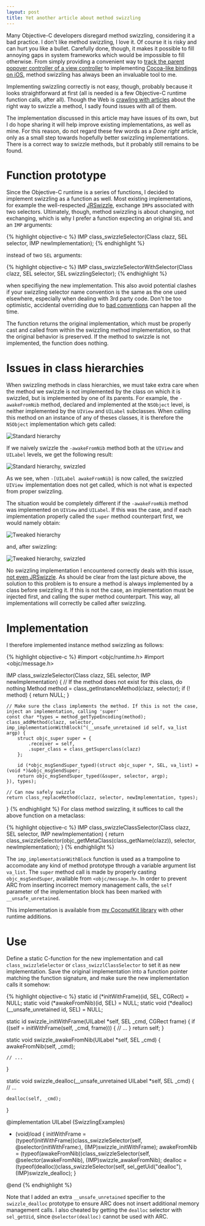 ```yaml
---
layout: post
title: Yet another article about method swizzling
---
```


Many Objective-C developers disregard method swizzling, considering it a bad practice. I don't like method swizzling, I love it. Of course it is risky and can hurt you like a bullet. Carefully done, though, it makes it possible to fill annoying gaps in system frameworks which would be impossible to fill otherwise. From simply providing a convenient way to [track the parent popover controller of a view controller](https://github.com/defagos/CoconutKit/blob/03c18648ce76a822e519e34b0fea6f66b6eb370e/CoconutKit/Sources/ViewControllers/UIPopoverController+HLSExtensions.m#L16-L78) to implementing [Cocoa-like bindings on iOS](https://github.com/defagos/CoconutKit/blob/03c18648ce76a822e519e34b0fea6f66b6eb370e/CoconutKit/Sources/Bindings/UIView+HLSViewBinding.m#L239-L257), method swizzling has always been an invaluable tool to me.

Implementing swizzling correctly is not easy, though, probably because it looks straightforward at first (all is needed is a few Objective-C runtime function calls, after all). Though the Web is [crawling with articles](https://www.google.ch/webhp?sourceid=chrome-instant&ion=1&espv=2&ie=UTF-8#q=objective-c%20swizzling%20right) about the right way to swizzle a method, I sadly found issues with all of them.

The implementation discussed in this article may have issues of its own, but I do hope sharing it will help improve existing implementations, as well as mine. For this reason, do not regard these few words as a _Done right_ article, only as a small step towards hopefully better swizzling implementations. There is a correct way to swizzle methods, but it probably still remains to be found.

# Function prototype

Since the Objective-C runtime is a series of functions, I decided to implement swizzling as a function as well. Most existing implementations, for example the well-respected [JRSwizzle](https://github.com/rentzsch/jrswizzle), exchange `IMP`s associated with two selectors. Ultimately, though, method swizzling is about changing, not exchanging, which is why I prefer a function expecting an original `SEL` and an `IMP` arguments:

{% highlight objective-c %}
IMP class_swizzleSelector(Class clazz, SEL selector, IMP newImplementation);
{% endhighlight %} 

instead of two `SEL` arguments:

{% highlight objective-c %}
IMP class_swizzleSelectorWithSelector(Class clazz, SEL selector, SEL swizzlingSelector); 
{% endhighlight %}

when specifiying the new implementation. This also avoid potential clashes if your swizzling selector name convention is the same as the one used elsewhere, especially when dealing with 3rd party code. Don't be too optimistic, accidental overriding due to [bad conventions](https://github.com/search?l=objective-c&q=%22%28void%29commonInit%22&ref=searchresults&type=Code&utf8=%E2%9C%93) can happen all the time.

The function returns the original implementation, which must be properly cast and called from within the swizzling method implementation, so that the original behavior is preserved. If the method to swizzle is not implemented, the function does nothing.

# Issues in class hierarchies

When swizzling methods in class hierarchies, we must take extra care when the method we swizzle is not implemented by the class on which it is swizzled, but is implemented by one of its parents. For example, the `-awakeFromNib` method, declared and implemented at the `NSObject` level, is neither implemented by the `UIView` and `UILabel` subclasses. When calling this method on an instance of any of theses classes, it is therefore the `NSObject` implementation which gets called:

![Standard hierarchy](/images/standard_hierarchy.png)

If we naively swizzle the `-awakeFromNib` method both at the `UIView` and `UILabel` levels, we get the following result:

![Standard hierarchy, swizzled](/images/standard_hierarchy_swizzled.png)

As we see, when `-[UILabel awakeFromNib]` is now called, the swizzled `UIView `implementation does not get called, which is not what is expected from proper swizzling.

The situation would be completely different if the `-awakeFromNib` method was implemented on `UIView` and `UILabel`. If this was the case, and if each implementation properly called the `super` method counterpart first, we would namely obtain:

![Tweaked hierarchy](/images/tweaked_hierarchy.png)

and, after swizzling:

![Tweaked hierarchy, swizzled](/images/tweaked_hierarchy_swizzled.png)

No swizzling implementation I encountered correctly deals with this issue, [not even JRSwizzle](https://github.com/rentzsch/jrswizzle/issues/4). As should be clear from the last picture above, the solution to this problem is to ensure a method is always implemented by a class before swizzling it. If this is not the case, an implementation must be injected first, and calling the super method counterpart. This way, all implementations will correctly be called after swizzling.

# Implementation

I therefore implemented instance method swizzling as follows:

{% highlight objective-c %}
#import <objc/runtime.h>
#import <objc/message.h>

IMP class_swizzleSelector(Class clazz, SEL selector, IMP newImplementation)
{
    // If the method does not exist for this class, do nothing
    Method method = class_getInstanceMethod(clazz, selector);
    if (! method) {
        return NULL;
    }
    
    // Make sure the class implements the method. If this is not the case, inject an implementation, calling 'super'
    const char *types = method_getTypeEncoding(method);
    class_addMethod(clazz, selector, imp_implementationWithBlock(^(__unsafe_unretained id self, va_list argp) {
        struct objc_super super = {
            .receiver = self,
            .super_class = class_getSuperclass(clazz)
        };
        
        id (*objc_msgSendSuper_typed)(struct objc_super *, SEL, va_list) = (void *)&objc_msgSendSuper;
        return objc_msgSendSuper_typed(&super, selector, argp);
    }), types);
    
    // Can now safely swizzle
    return class_replaceMethod(clazz, selector, newImplementation, types);
}
{% endhighlight %}
For class method swizzling, it suffices to call the above function on a metaclass:

{% highlight objective-c %}
IMP class_swizzleClassSelector(Class clazz, SEL selector, IMP newImplementation)
{
    return class_swizzleSelector(objc_getMetaClass(class_getName(clazz)), selector, newImplementation);
}
{% endhighlight %}

The `imp_implementationWithBlock` function is used as a trampoline to accomodate any kind of method prototype through a variable argument list `va_list`. The `super` method call is made by properly casting `objc_msgSendSuper`, available from `<objc/message.h>`. In order to prevent ARC from inserting incorrect memory management calls, the `self` parameter of the implementation block has been marked with `__unsafe_unretained`.

This implementation is available from [my CoconutKit library](https://github.com/defagos/CoconutKit) with other runtime additions.

# Use

Define a static C-function for the new implementation and call `class_swizzleSelector` or `class_swizzlClassSelector` to set it as new implementation. Save the original implementation into a function pointer matching the function signature, and make sure the new implementation calls it somehow:

{% highlight objective-c %}
static id (*initWithFrame)(id, SEL, CGRect) = NULL;
static void (*awakeFromNib)(id, SEL) = NULL;
static void (*dealloc)(__unsafe_unretained id, SEL) = NULL;

static id swizzle_initWithFrame(UILabel *self, SEL _cmd, CGRect frame)
{
    if ((self = initWithFrame(self, _cmd, frame))) {
        // ...
    }
    return self;
}

static void swizzle_awakeFromNib(UILabel *self, SEL _cmd)
{
    awakeFromNib(self, _cmd);
    
    // ...
}

static void swizzle_dealloc(__unsafe_unretained UILabel *self, SEL _cmd)
{
    // ...
    
    dealloc(self, _cmd);
}

@implementation UILabel (SwizzlingExamples)

+ (void)load
{
    initWithFrame = (typeof(initWithFrame))class_swizzleSelector(self, @selector(initWithFrame:), (IMP)swizzle_initWithFrame);
    awakeFromNib = (typeof(awakeFromNib))class_swizzleSelector(self, @selector(awakeFromNib), (IMP)swizzle_awakeFromNib);
    dealloc = (typeof(dealloc))class_swizzleSelector(self, sel_getUid("dealloc"), (IMP)swizzle_dealloc);
}

@end
{% endhighlight %} 

Note that I added an extra `__unsafe_unretained` specifier to the `swizzle_dealloc` prototype to ensure ARC does not insert additional memory management calls. I also cheated by getting the `dealloc` selector with `sel_getUid`, since `@selector(dealloc)` cannot be used with ARC.

